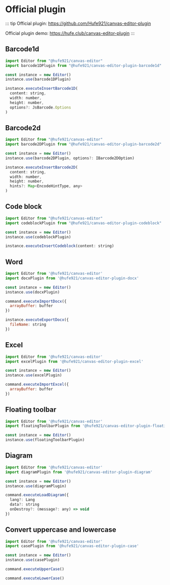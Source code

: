 # Official plugin

::: tip
Official plugin: https://github.com/Hufe921/canvas-editor-plugin

Official plugin demo: https://hufe.club/canvas-editor-plugin
:::

## Barcode1d

```javascript
import Editor from "@hufe921/canvas-editor"
import barcode1DPlugin from "@hufe921/canvas-editor-plugin-barcode1d"

const instance = new Editor()
instance.use(barcode1DPlugin)

instance.executeInsertBarcode1D(
  content: string,
  width: number,
  height: number,
  options?: JsBarcode.Options
)
```

## Barcode2d

```javascript
import Editor from "@hufe921/canvas-editor"
import barcode2DPlugin from "@hufe921/canvas-editor-plugin-barcode2d"

const instance = new Editor()
instance.use(barcode2DPlugin, options?: IBarcode2DOption)

instance.executeInsertBarcode2D(
  content: string,
  width: number,
  height: number,
  hints?: Map<EncodeHintType, any>
)
```

## Code block

```javascript
import Editor from "@hufe921/canvas-editor"
import codeblockPlugin from "@hufe921/canvas-editor-plugin-codeblock"

const instance = new Editor()
instance.use(codeblockPlugin)

instance.executeInsertCodeblock(content: string)
```

## Word

```javascript
import Editor from '@hufe921/canvas-editor'
import docxPlugin from '@hufe921/canvas-editor-plugin-docx'

const instance = new Editor()
instance.use(docxPlugin)

command.executeImportDocx({
  arrayBuffer: buffer
})

instance.executeExportDocx({
  fileName: string
})
```

## Excel

```javascript
import Editor from '@hufe921/canvas-editor'
import excelPlugin from '@hufe921/canvas-editor-plugin-excel'

const instance = new Editor()
instance.use(excelPlugin)

command.executeImportExcel({
  arrayBuffer: buffer
})
```

## Floating toolbar

```javascript
import Editor from '@hufe921/canvas-editor'
import floatingToolbarPlugin from '@hufe921/canvas-editor-plugin-floating-toolbar'

const instance = new Editor()
instance.use(floatingToolbarPlugin)
```

## Diagram

```javascript
import Editor from '@hufe921/canvas-editor'
import diagramPlugin from '@hufe921/canvas-editor-plugin-diagram'

const instance = new Editor()
instance.use(diagramPlugin)

command.executeLoadDiagram({
  lang?: Lang
  data?: string
  onDestroy?: (message?: any) => void
})
```

## Convert uppercase and lowercase

```javascript
import Editor from '@hufe921/canvas-editor'
import casePlugin from '@hufe921/canvas-editor-plugin-case'

const instance = new Editor()
instance.use(casePlugin)

command.executeUpperCase()

command.executeLowerCase()
```
